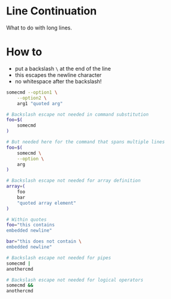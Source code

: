 # Line Continuation
What to do with long lines.

# How to
- put a backslash `\` at the end of the line
- this escapes the newline character
- no whitespace after the backslash!

```bash
somecmd --option1 \
    --option2 \
    arg1 "quoted arg"

# Backslash escape not needed in command substitution
foo=$(
    somecmd
)

# But needed here for the command that spans multiple lines
foo=$(
    somecmd \
    --option \
    arg
)

# Backslash escape not needed for array definition
array=(
    foo
    bar
    "quoted array element"
)

# Within quotes
foo="this contains
embedded newline"

bar="this does not contain \
embedded newline"

# Backslash escape not needed for pipes
somecmd | 
anothercmd

# Backslash escape not needed for logical operators
somecmd &&
anothercmd
```